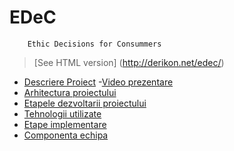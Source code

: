 # EDeC
        Ethic Decisions for Consummers

>[See HTML version] (http://derikon.net/edec/)

 - [Descriere 
Proiect](https://github.com/hoenirvili/EDeC/blob/master/doc/EDeC-Raport.md#-1descriere-proiect)
-[Video prezentare](https://vimeo.com/129475186)
 - [Arhitectura 
proiectului](https://github.com/hoenirvili/EDeC/blob/master/doc/Project%20Architecture.md#pagini)
 - [Etapele dezvoltarii 
proiectului](https://github.com/hoenirvili/EDeC/blob/master/doc/EDeC-Raport.md#2-etapele-dezvoltarii-proiectului)
 - [Tehnologii 
utilizate](https://github.com/hoenirvili/EDeC/blob/master/doc/EDeC-Raport.md#1-tehnologii-utilizate)
 - [Etape implementare](https://github.com/hoenirvili/EDeC/blob/master/doc/Project%20Architecture.md#pagini)
 - [Componenta 
echipa](https://github.com/hoenirvili/EDeC/blob/master/doc/Project%20Architecture.md#componenta-echipa)


